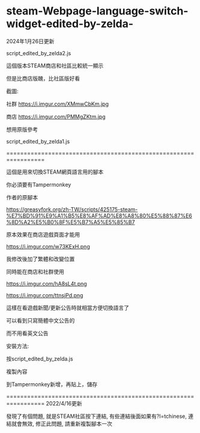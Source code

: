 # steam-Webpage-language-switch-widget-edited-by-zelda-

2024年1月26日更新

script_edited_by_zelda2.js

這個版本STEAM商店和社區比較統一顯示

但是比商店版醜，比社區版好看

截圖:

社群
https://i.imgur.com/XMmwCbKm.jpg

商店
https://i.imgur.com/PMMgZKtm.jpg

想用原版參考

script_edited_by_zelda1.js

=================================================================

這個是用來切換STEAM網頁語言用的腳本

你必須要有Tampermonkey

作者的原腳本

https://greasyfork.org/zh-TW/scripts/425175-steam-%E7%BD%91%E9%A1%B5%E8%AF%AD%E8%A8%80%E5%88%87%E6%8D%A2%E5%B0%8F%E5%B7%A5%E5%85%B7

原本效果在商店遊戲頁面才能用

https://i.imgur.com/w73KExH.png

我修改後加了繁體和改變位置

同時能在商店和社群使用

https://i.imgur.com/hA8sL4t.png

https://i.imgur.com/ttnsjPd.png

這樣在看遊戲新聞/更新公告時就相當方便切換語言了

可以看到只寫簡體中文公告的

而不用看英文公告

安裝方法:

按script_edited_by_zelda.js

複製內容

到Tampermonkey新增，再貼上，儲存

=================================================================
2022/4/16更新

發現了有個問題, 就是STEAM社區按下連結, 有些連結後面如果有?l=tchinese, 連結就會無效, 修正此問題, 請重新複製腳本一次
